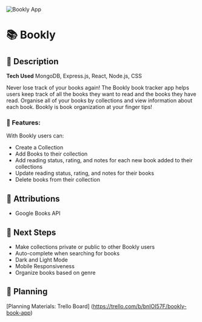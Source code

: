 ![Bookly App](<img width="1318" alt="landing" src="https://github.com/user-attachments/assets/87885a2b-ca45-4494-875a-f3675a32b0b5" />
)
# 📚 Bookly

## 📒 Description
**Tech Used** MongoDB, Express.js, React, Node.js, CSS

Never lose track of your books again! The Bookly book tracker app helps users keep track of all the books they want to read and the books they have read. Organise all of your books by collections and view information about each book. Bookly is book organization at your finger tips!

### 📗 Features:
With Bookly users can:
* Create a Collection
* Add Books to their collection
* Add reading status, rating, and notes for each new book added to their collections
* Update reading status, rating, and notes for their books
* Delete books from their collection

## 📘 Attributions
* Google Books API

## 📙 Next Steps
* Make collections private or public to other Bookly users
* Auto-complete when searching for books
* Dark and Light Mode
* Mobile Responsiveness
* Organize books based on genre

## 📕 Planning
[Planning Materials: Trello Board] (https://trello.com/b/bnIOI57F/bookly-book-app)
